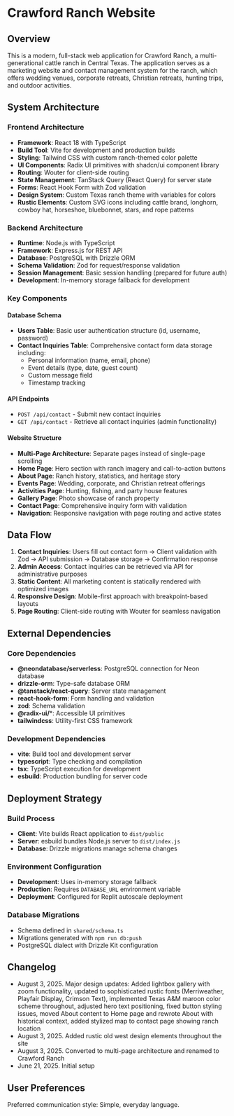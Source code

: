 # Crawford Ranch Website

## Overview

This is a modern, full-stack web application for Crawford Ranch, a multi-generational cattle ranch in Central Texas. The application serves as a marketing website and contact management system for the ranch, which offers wedding venues, corporate retreats, Christian retreats, hunting trips, and outdoor activities.

## System Architecture

### Frontend Architecture
- **Framework**: React 18 with TypeScript
- **Build Tool**: Vite for development and production builds
- **Styling**: Tailwind CSS with custom ranch-themed color palette
- **UI Components**: Radix UI primitives with shadcn/ui component library
- **Routing**: Wouter for client-side routing
- **State Management**: TanStack Query (React Query) for server state
- **Forms**: React Hook Form with Zod validation
- **Design System**: Custom Texas ranch theme with variables for colors
- **Rustic Elements**: Custom SVG icons including cattle brand, longhorn, cowboy hat, horseshoe, bluebonnet, stars, and rope patterns

### Backend Architecture
- **Runtime**: Node.js with TypeScript
- **Framework**: Express.js for REST API
- **Database**: PostgreSQL with Drizzle ORM
- **Schema Validation**: Zod for request/response validation
- **Session Management**: Basic session handling (prepared for future auth)
- **Development**: In-memory storage fallback for development

### Key Components

#### Database Schema
- **Users Table**: Basic user authentication structure (id, username, password)
- **Contact Inquiries Table**: Comprehensive contact form data storage including:
  - Personal information (name, email, phone)
  - Event details (type, date, guest count)
  - Custom message field
  - Timestamp tracking

#### API Endpoints
- `POST /api/contact` - Submit new contact inquiries
- `GET /api/contact` - Retrieve all contact inquiries (admin functionality)

#### Website Structure
- **Multi-Page Architecture**: Separate pages instead of single-page scrolling
- **Home Page**: Hero section with ranch imagery and call-to-action buttons
- **About Page**: Ranch history, statistics, and heritage story
- **Events Page**: Wedding, corporate, and Christian retreat offerings
- **Activities Page**: Hunting, fishing, and party house features
- **Gallery Page**: Photo showcase of ranch property
- **Contact Page**: Comprehensive inquiry form with validation
- **Navigation**: Responsive navigation with page routing and active states

## Data Flow

1. **Contact Inquiries**: Users fill out contact form → Client validation with Zod → API submission → Database storage → Confirmation response
2. **Admin Access**: Contact inquiries can be retrieved via API for administrative purposes
3. **Static Content**: All marketing content is statically rendered with optimized images
4. **Responsive Design**: Mobile-first approach with breakpoint-based layouts
5. **Page Routing**: Client-side routing with Wouter for seamless navigation

## External Dependencies

### Core Dependencies
- **@neondatabase/serverless**: PostgreSQL connection for Neon database
- **drizzle-orm**: Type-safe database ORM
- **@tanstack/react-query**: Server state management
- **react-hook-form**: Form handling and validation
- **zod**: Schema validation
- **@radix-ui/***: Accessible UI primitives
- **tailwindcss**: Utility-first CSS framework

### Development Dependencies
- **vite**: Build tool and development server
- **typescript**: Type checking and compilation
- **tsx**: TypeScript execution for development
- **esbuild**: Production bundling for server code

## Deployment Strategy

### Build Process
- **Client**: Vite builds React application to `dist/public`
- **Server**: esbuild bundles Node.js server to `dist/index.js`
- **Database**: Drizzle migrations manage schema changes

### Environment Configuration
- **Development**: Uses in-memory storage fallback
- **Production**: Requires `DATABASE_URL` environment variable
- **Deployment**: Configured for Replit autoscale deployment

### Database Migrations
- Schema defined in `shared/schema.ts`
- Migrations generated with `npm run db:push`
- PostgreSQL dialect with Drizzle Kit configuration

## Changelog
- August 3, 2025. Major design updates: Added lightbox gallery with zoom functionality, updated to sophisticated rustic fonts (Merriweather, Playfair Display, Crimson Text), implemented Texas A&M maroon color scheme throughout, adjusted hero text positioning, fixed button styling issues, moved About content to Home page and rewrote About with historical context, added stylized map to contact page showing ranch location
- August 3, 2025. Added rustic old west design elements throughout the site
- August 3, 2025. Converted to multi-page architecture and renamed to Crawford Ranch
- June 21, 2025. Initial setup

## User Preferences

Preferred communication style: Simple, everyday language.